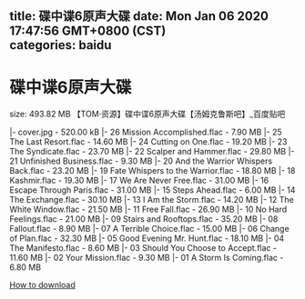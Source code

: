 
title: 碟中谍6原声大碟
date: Mon Jan 06 2020 17:47:56 GMT+0800 (CST)    
categories: baidu
---

# 碟中谍6原声大碟
size: 493.82 MB
 【TOM·资源】碟中谍6原声大碟【汤姆克鲁斯吧】_百度贴吧
 
|- cover.jpg - 520.00 kB
|- 26 Mission Accomplished.flac - 7.90 MB
|- 25 The Last Resort.flac - 14.60 MB
|- 24 Cutting on One.flac - 19.20 MB
|- 23 The Syndicate.flac - 23.70 MB
|- 22 Scalper and Hammer.flac - 29.80 MB
|- 21 Unfinished Business.flac - 9.30 MB
|- 20 And the Warrior Whispers Back.flac - 23.20 MB
|- 19 Fate Whispers to the Warrior.flac - 18.80 MB
|- 18 Kashmir.flac - 19.30 MB
|- 17 We Are Never Free.flac - 31.00 MB
|- 16 Escape Through Paris.flac - 31.00 MB
|- 15 Steps Ahead.flac - 6.00 MB
|- 14 The Exchange.flac - 30.10 MB
|- 13 I Am the Storm.flac - 14.20 MB
|- 12 The White Window.flac - 21.50 MB
|- 11 Free Fall.flac - 26.90 MB
|- 10 No Hard Feelings.flac - 21.00 MB
|- 09 Stairs and Rooftops.flac - 35.20 MB
|- 08 Fallout.flac - 8.90 MB
|- 07 A Terrible Choice.flac - 15.00 MB
|- 06 Change of Plan.flac - 32.30 MB
|- 05 Good Evening Mr. Hunt.flac - 18.10 MB
|- 04 The Manifesto.flac - 8.60 MB
|- 03 Should You Choose to Accept.flac - 11.60 MB
|- 02 Your Mission.flac - 9.30 MB
|- 01 A Storm Is Coming.flac - 6.80 MB

[How to download](https://bpcam.bemobtrk.com/go/2ceec3aa-1ca2-46d6-b9ff-aaa5c184517c?jno=615)